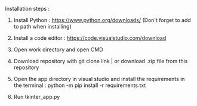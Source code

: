 Installation steps : 

1. Install Python : https://www.python.org/downloads/ (Don't forget to add to path when installing)

2. Install a code editor : https://code.visualstudio.com/download

3. Open work directory and open CMD

4. Download repository with git clone link | or download .zip file from this repository

5. Open the app directory in visual studio and install the requirements in the terminal : python -m pip install -r requirements.txt

6. Run tkinter_app.py
